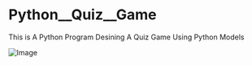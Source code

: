 # Python__Quiz__Game

This is A Python Program Desining A Quiz Game Using Python Models

![Image](https://github.com/user-attachments/assets/05133f2e-bfa3-4f27-b7bc-62bfb558e159)
